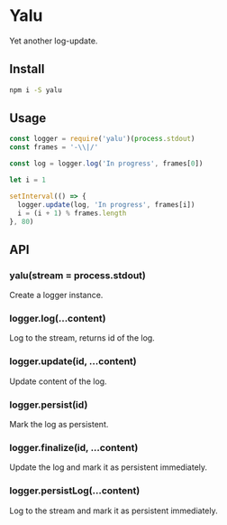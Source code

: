 # Yalu

Yet another log-update.

## Install

```bash
npm i -S yalu
```

## Usage

```javascript
const logger = require('yalu')(process.stdout)
const frames = '-\\|/'

const log = logger.log('In progress', frames[0])

let i = 1

setInterval(() => {
  logger.update(log, 'In progress', frames[i])
  i = (i + 1) % frames.length
}, 80)
```

## API

### yalu(stream = process.stdout)

Create a logger instance.

### logger.log(...content)

Log to the stream, returns id of the log.

### logger.update(id, ...content)

Update content of the log.

### logger.persist(id)

Mark the log as persistent.

### logger.finalize(id, ...content)

Update the log and mark it as persistent immediately.

### logger.persistLog(...content)

Log to the stream and mark it as persistent immediately.
